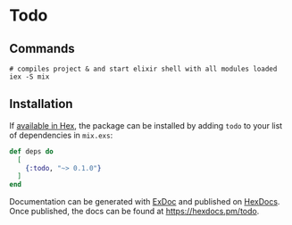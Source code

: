 # Todo

## Commands

```
# compiles project & and start elixir shell with all modules loaded
iex -S mix
```

## Installation

If [available in Hex](https://hex.pm/docs/publish), the package can be installed
by adding `todo` to your list of dependencies in `mix.exs`:

```elixir
def deps do
  [
    {:todo, "~> 0.1.0"}
  ]
end
```

Documentation can be generated with [ExDoc](https://github.com/elixir-lang/ex_doc)
and published on [HexDocs](https://hexdocs.pm). Once published, the docs can
be found at <https://hexdocs.pm/todo>.
